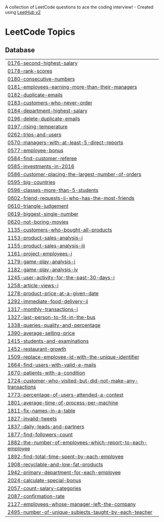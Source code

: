 A collection of LeetCode questions to ace the coding interview! - Created using [LeetHub v2](https://github.com/arunbhardwaj/LeetHub-2.0)
<!---LeetCode Topics Start-->
# LeetCode Topics
## Database
|  |
| ------- |
| [0176-second-highest-salary](https://github.com/young2good/leetcode/tree/master/0176-second-highest-salary) |
| [0178-rank-scores](https://github.com/young2good/leetcode/tree/master/0178-rank-scores) |
| [0180-consecutive-numbers](https://github.com/young2good/leetcode/tree/master/0180-consecutive-numbers) |
| [0181-employees-earning-more-than-their-managers](https://github.com/young2good/leetcode/tree/master/0181-employees-earning-more-than-their-managers) |
| [0182-duplicate-emails](https://github.com/young2good/leetcode/tree/master/0182-duplicate-emails) |
| [0183-customers-who-never-order](https://github.com/young2good/leetcode/tree/master/0183-customers-who-never-order) |
| [0184-department-highest-salary](https://github.com/young2good/leetcode/tree/master/0184-department-highest-salary) |
| [0196-delete-duplicate-emails](https://github.com/young2good/leetcode/tree/master/0196-delete-duplicate-emails) |
| [0197-rising-temperature](https://github.com/young2good/leetcode/tree/master/0197-rising-temperature) |
| [0262-trips-and-users](https://github.com/young2good/leetcode/tree/master/0262-trips-and-users) |
| [0570-managers-with-at-least-5-direct-reports](https://github.com/young2good/leetcode/tree/master/0570-managers-with-at-least-5-direct-reports) |
| [0577-employee-bonus](https://github.com/young2good/leetcode/tree/master/0577-employee-bonus) |
| [0584-find-customer-referee](https://github.com/young2good/leetcode/tree/master/0584-find-customer-referee) |
| [0585-investments-in-2016](https://github.com/young2good/leetcode/tree/master/0585-investments-in-2016) |
| [0586-customer-placing-the-largest-number-of-orders](https://github.com/young2good/leetcode/tree/master/0586-customer-placing-the-largest-number-of-orders) |
| [0595-big-countries](https://github.com/young2good/leetcode/tree/master/0595-big-countries) |
| [0596-classes-more-than-5-students](https://github.com/young2good/leetcode/tree/master/0596-classes-more-than-5-students) |
| [0602-friend-requests-ii-who-has-the-most-friends](https://github.com/young2good/leetcode/tree/master/0602-friend-requests-ii-who-has-the-most-friends) |
| [0610-triangle-judgement](https://github.com/young2good/leetcode/tree/master/0610-triangle-judgement) |
| [0619-biggest-single-number](https://github.com/young2good/leetcode/tree/master/0619-biggest-single-number) |
| [0620-not-boring-movies](https://github.com/young2good/leetcode/tree/master/0620-not-boring-movies) |
| [1135-customers-who-bought-all-products](https://github.com/young2good/leetcode/tree/master/1135-customers-who-bought-all-products) |
| [1153-product-sales-analysis-i](https://github.com/young2good/leetcode/tree/master/1153-product-sales-analysis-i) |
| [1155-product-sales-analysis-iii](https://github.com/young2good/leetcode/tree/master/1155-product-sales-analysis-iii) |
| [1161-project-employees-i](https://github.com/young2good/leetcode/tree/master/1161-project-employees-i) |
| [1179-game-play-analysis-i](https://github.com/young2good/leetcode/tree/master/1179-game-play-analysis-i) |
| [1182-game-play-analysis-iv](https://github.com/young2good/leetcode/tree/master/1182-game-play-analysis-iv) |
| [1245-user-activity-for-the-past-30-days-i](https://github.com/young2good/leetcode/tree/master/1245-user-activity-for-the-past-30-days-i) |
| [1258-article-views-i](https://github.com/young2good/leetcode/tree/master/1258-article-views-i) |
| [1278-product-price-at-a-given-date](https://github.com/young2good/leetcode/tree/master/1278-product-price-at-a-given-date) |
| [1292-immediate-food-delivery-ii](https://github.com/young2good/leetcode/tree/master/1292-immediate-food-delivery-ii) |
| [1317-monthly-transactions-i](https://github.com/young2good/leetcode/tree/master/1317-monthly-transactions-i) |
| [1327-last-person-to-fit-in-the-bus](https://github.com/young2good/leetcode/tree/master/1327-last-person-to-fit-in-the-bus) |
| [1338-queries-quality-and-percentage](https://github.com/young2good/leetcode/tree/master/1338-queries-quality-and-percentage) |
| [1390-average-selling-price](https://github.com/young2good/leetcode/tree/master/1390-average-selling-price) |
| [1415-students-and-examinations](https://github.com/young2good/leetcode/tree/master/1415-students-and-examinations) |
| [1452-restaurant-growth](https://github.com/young2good/leetcode/tree/master/1452-restaurant-growth) |
| [1509-replace-employee-id-with-the-unique-identifier](https://github.com/young2good/leetcode/tree/master/1509-replace-employee-id-with-the-unique-identifier) |
| [1664-find-users-with-valid-e-mails](https://github.com/young2good/leetcode/tree/master/1664-find-users-with-valid-e-mails) |
| [1670-patients-with-a-condition](https://github.com/young2good/leetcode/tree/master/1670-patients-with-a-condition) |
| [1724-customer-who-visited-but-did-not-make-any-transactions](https://github.com/young2good/leetcode/tree/master/1724-customer-who-visited-but-did-not-make-any-transactions) |
| [1773-percentage-of-users-attended-a-contest](https://github.com/young2good/leetcode/tree/master/1773-percentage-of-users-attended-a-contest) |
| [1801-average-time-of-process-per-machine](https://github.com/young2good/leetcode/tree/master/1801-average-time-of-process-per-machine) |
| [1811-fix-names-in-a-table](https://github.com/young2good/leetcode/tree/master/1811-fix-names-in-a-table) |
| [1827-invalid-tweets](https://github.com/young2good/leetcode/tree/master/1827-invalid-tweets) |
| [1837-daily-leads-and-partners](https://github.com/young2good/leetcode/tree/master/1837-daily-leads-and-partners) |
| [1877-find-followers-count](https://github.com/young2good/leetcode/tree/master/1877-find-followers-count) |
| [1882-the-number-of-employees-which-report-to-each-employee](https://github.com/young2good/leetcode/tree/master/1882-the-number-of-employees-which-report-to-each-employee) |
| [1892-find-total-time-spent-by-each-employee](https://github.com/young2good/leetcode/tree/master/1892-find-total-time-spent-by-each-employee) |
| [1908-recyclable-and-low-fat-products](https://github.com/young2good/leetcode/tree/master/1908-recyclable-and-low-fat-products) |
| [1942-primary-department-for-each-employee](https://github.com/young2good/leetcode/tree/master/1942-primary-department-for-each-employee) |
| [2024-calculate-special-bonus](https://github.com/young2good/leetcode/tree/master/2024-calculate-special-bonus) |
| [2057-count-salary-categories](https://github.com/young2good/leetcode/tree/master/2057-count-salary-categories) |
| [2087-confirmation-rate](https://github.com/young2good/leetcode/tree/master/2087-confirmation-rate) |
| [2127-employees-whose-manager-left-the-company](https://github.com/young2good/leetcode/tree/master/2127-employees-whose-manager-left-the-company) |
| [2495-number-of-unique-subjects-taught-by-each-teacher](https://github.com/young2good/leetcode/tree/master/2495-number-of-unique-subjects-taught-by-each-teacher) |
<!---LeetCode Topics End-->